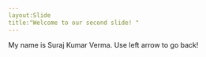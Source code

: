 ```yaml
---
layout:Slide
title:"Welcome to our second slide! "
---
```

My name is Suraj Kumar Verma.
Use  left arrow to go back!
